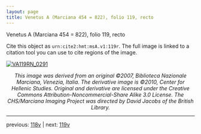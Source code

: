 ```yaml
---
layout: page
title: Venetus A (Marciana 454 = 822), folio 119, recto
---
```


Venetus A (Marciana 454 = 822), folio 119, recto

Cite this object as `urn:cite2:hmt:msA.v1:119r`.  The full image is linked to a citation tool you can use to cite regions of the image.

[![VA119RN_0291](http://www.homermultitext.org/iipsrv?IIIF=/project/homer/pyramidal/deepzoom/hmt/vaimg/2017a/VA119RN_0291.tif/full/800,/0/default.jpg)](http://www.homermultitext.org/ict2/?urn=urn:cite2:hmt:vaimg.2017a:VA119RN_0291) 

<p style="text-align: center; font-style: italic;">This image was derived from an original ©2007, Biblioteca Nazionale Marciana, Venezia, Italia. The derivative image is ©2010, Center for Hellenic Studies. Original and derivative are licensed under the Creative Commons Attribution-Noncommercial-Share Alike 3.0 License. The CHS/Marciana Imaging Project was directed by David Jacobs of the British Library.</p>

---

previous: [118v](../118v/) | next: [119v](../119v/)